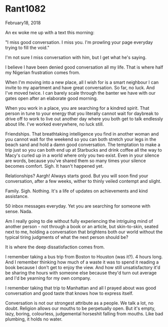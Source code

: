 # Rant1082


February18, 2018

An ex woke me up with a text this morning:

"I miss good conversation. I miss you. I'm prowling your page everyday trying to fill the void."

I'm not sure I miss conversation with him, but I get what he's saying.

I believe I have been denied good conversation all my life. That is where half my Nigerian frustration comes from.

When I'm moving into a new place, all I wish for is a smart neighbour I can invite to my apartment and have great conversation. So far, no luck. And I've moved twice. I can barely scale through the banter we have with our gates open after an elaborate good morning.

When you work in a place, you are searching for a kindred spirit. That person in tune to your energy that you literally cannot wait for daybreak to drive off to work to live out another day where you both get to talk endlessly about life. I've worked everywhere, no luck still. 

Friendships. That breathtaking intelligence you find in another woman and you cannot wait for the weekend so you can both stretch your legs in the beach sand and hold a damn good conversation. The temptation to make a trip just so you can both end up at Starbucks and drink coffee all the way to Macy's curled up in a world where only you two exist. Even in your silence are words, because you've shared them so many times your silence becomes comfort. Sigh. It hasn't happened yet.

Relationships? Aargh! Always starts good. But you will soon find your conversation, after a few weeks, wither to thinly veiled contempt and slight.

Family. Sigh. Nothing. It's a life of updates on achievements and kind assistance.

50 inbox messages everyday. Yet you are searching for someone with sense. Nada.

Am I really going to die without fully experiencing the intriguing mind of another person - not through a book or an article, but skin-to-skin, seated next to me, holding a conversation that brightens both our world without the typical tiring judgments of what the next person should be?

It is where the deep dissatisfaction comes from.

I remember taking a bus trip from Boston to Houston (was it?). 4 hours long. And I remember thinking how much of a waste it was to spend it reading a book because I don't get to enjoy the view. And how still unsatisfactory it'd be sharing the hours with someone else because they'd turn out average and I'd be yearning for my own company.

I remember taking that trip to Manhattan and all I prayed about was good conversation and good taste that knows how to express itself.

Conversation is not our strongest attribute as a people. We talk a lot, no doubt. Religion allows our mouths to be perpetually open. But it's empty, lazy, boring, colourless, judgemental horseshit falling from mouths. Like bad plumbing, it holds no water.